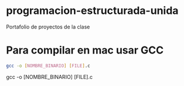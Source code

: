 # programacion-estructurada-unida

Portafolio de proyectos de la clase


# Para compilar en mac usar GCC
```sh
gcc -o [NOMBRE_BINARIO] [FILE].c
```
gcc -o [NOMBRE_BINARIO] [FILE].c
